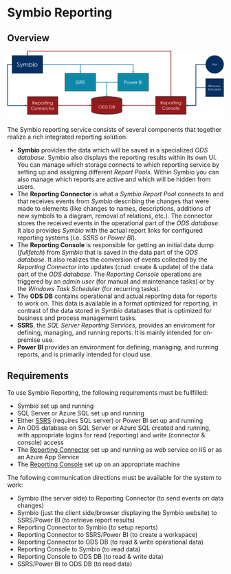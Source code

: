 # Symbio Reporting

## Overview

![](media/overview.png)

The Symbio reporting service consists of several components that together realize a rich integrated reporting solution.

- __Symbio__ provides the data which will be saved in a specialized _ODS database_. Symbio also displays the reporting results within its own UI. You can manage which storage connects to which reporting service by setting up and assigning different _Report Pools_. Within Symbio you can also manage which reports are active and which will be hidden from users.
- The __Reporting Connector__ is what a _Symbio Report Pool_ connects to and that receives events from _Symbio_ describing the changes that were made to elements (like changes to names, descriptions, additions of new symbols to a diagram, removal of relations, etc.). The connector stores the received events in the operational part of the _ODS database_. It also provides _Symbio_ with the actual report links for configured reporting systems (i.e. _SSRS_ or _Power BI_).
- The __Reporting Console__ is responsible for getting an initial data dump (_fullfetch_) from _Symbio_ that is saved in the data part of the _ODS database_. It also realizes the conversion of events collected by the _Reporting Connector_ into updates (_crud_: create & update) of the data part of the _ODS database_. The _Reporting Console_ operations are triggered by an _admin user_ (for manual and maintenance tasks) or by the _Windows Task Scheduler_ (for recurring tasks).
- The __ODS DB__ contains operational and actual reporting data for reports to work on. This data is available in a format optimized for reporting, in contrast of the data stored in _Symbio_ databases that is optimized for business and process management tasks.
- __SSRS__, the _SQL Server Reporting Services_, provides an enviroment for defining, managing, and running reports. It is mainly intended for on-premise use.
- __Power BI__ provides an environment for defining, managing, and running reports, and is primarily intended for cloud use.

## Requirements

To use Symbio Reporting, the following requirements must be fullfilled:

- Symbio set up and running
- SQL Server or Azure SQL set up and running
- Either [SSRS](deploy-ssrs.md) (requires SQL server) or Power BI set up and running
- An ODS database on SQL Server or Azure SQL created and running, with appropriate logins for read (reporting) and write (connector & console) access
- The [Reporting Connector](deploy-connector-console.md#connector) set up and running as web service on IIS or as an Azure App Service
- The [Reporting Console](deploy-connector-console.md#console) set up on an appropriate machine

The following communication directions must be available for the system to work:

- Symbio (the server side) to Reporting Connector (to send events on data changes)
- Symbio (just the client side/browser displaying the Symbio website) to SSRS/Power BI (to retrieve report results)
- Reporting Connector to Symbio (to setup reports)
- Reporting Connector to SSRS/Power BI (to create a workspace)
- Reporting Connector to ODS DB (to read & write operational data)
- Reporting Console to Symbio (to read data)
- Reporting Console to ODS DB (to read & write data)
- SSRS/Power BI to ODS DB (to read data)
